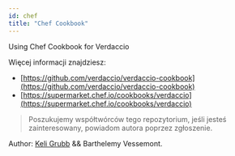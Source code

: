 ```yaml
---
id: chef
title: "Chef Cookbook"
---
```


Using Chef Cookbook for Verdaccio

Więcej informacji znajdziesz:

* [https://github.com/verdaccio/verdaccio-cookbook](https://github.com/verdaccio/verdaccio-cookbook)
* [https://supermarket.chef.io/cookbooks/verdaccio](https://supermarket.chef.io/cookbooks/verdaccio)

> Poszukujemy współtwórców tego repozytorium, jeśli jesteś zainteresowany, powiadom autora poprzez zgłoszenie.

Author: [Keli Grubb](https://github.com/kgrubb) && Barthelemy Vessemont.


